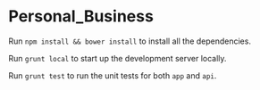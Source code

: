 # Personal_Business

Run ```npm install && bower install``` to install all the dependencies. 

Run ```grunt local``` to start up the development server locally. 

Run ```grunt test``` to run the unit tests for both ```app``` and ```api```. 
